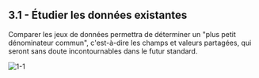 ## 3.1 - Étudier les données existantes 

Comparer les jeux de données permettra de déterminer un "plus petit dénominateur commun", c'est-à-dire les champs et valeurs partagées, qui seront sans doute incontournables dans le futur standard. 

![1-1](/images/algo/1-1.png)
